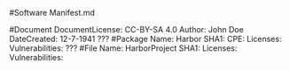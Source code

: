 #Software Manifest.md

#Document
      DocumentLicense: CC-BY-SA 4.0
      Author: John Doe
      DateCreated: 12-7-1941
      ??? 
#Package 
      Name: Harbor
      SHA1: 
      CPE: 
      Licenses: 
      Vulnerabilities: 
      ???
#File
      Name: HarborProject
      SHA1: 
      Licenses: 
      Vulnerabilities: 

